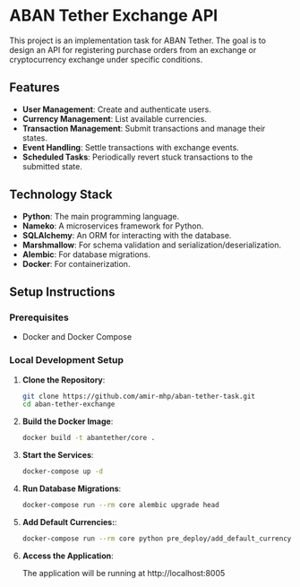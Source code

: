 # ABAN Tether Exchange API

This project is an implementation task for ABAN Tether. The goal is to design an API for registering purchase orders from an exchange or cryptocurrency exchange under specific conditions.

## Features

- **User Management**: Create and authenticate users.
- **Currency Management**: List available currencies.
- **Transaction Management**: Submit transactions and manage their states.
- **Event Handling**: Settle transactions with exchange events.
- **Scheduled Tasks**: Periodically revert stuck transactions to the submitted state.

## Technology Stack

- **Python**: The main programming language.
- **Nameko**: A microservices framework for Python.
- **SQLAlchemy**: An ORM for interacting with the database.
- **Marshmallow**: For schema validation and serialization/deserialization.
- **Alembic**: For database migrations.
- **Docker**: For containerization.

## Setup Instructions

### Prerequisites

- Docker and Docker Compose

### Local Development Setup

1. **Clone the Repository**:
   ```sh
   git clone https://github.com/amir-mhp/aban-tether-task.git
   cd aban-tether-exchange

2. **Build the Docker Image**:
   ```sh
   docker build -t abantether/core .

3. **Start the Services**:
   ```sh
   docker-compose up -d

4. **Run Database Migrations**:
   ```sh
   docker-compose run --rm core alembic upgrade head
   
5. **Add Default Currencies:**:
   ```sh
   docker-compose run --rm core python pre_deploy/add_default_currency.py

6. **Access the Application**:

   The application will be running at http://localhost:8005